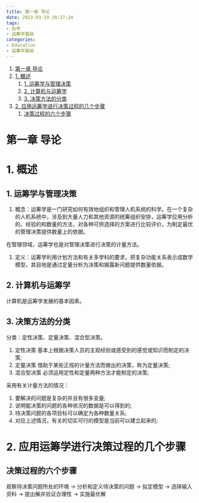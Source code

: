 ```yaml
---
title: 第一章 导论
date: 2023-03-29 20:27:24
tags: 
- 自考
- 运筹学基础
categories:
- Education
- 运筹学基础
---
```


1.  [第一章 导论](#orgdf71e0f)
2.  [1. 概述](#org03b1e65)
    1.  [1. 运筹学与管理决策](#orgcd88ef5)
    2.  [2. 计算机与运筹学](#org308864c)
    3.  [3. 决策方法的分类](#org000a30b)
3.  [2. 应用运筹学进行决策过程的几个步骤](#org2a3606a)
    1.  [决策过程的六个步骤](#org743c005)


<a id="orgdf71e0f"></a>

# 第一章 导论


<a id="org03b1e65"></a>

# 1. 概述


<a id="orgcd88ef5"></a>

## 1. 运筹学与管理决策

1.  概念：运筹学是一门研究如何有效地组织和管理人机系统的科学。在一个复杂的人机系统中，涉及到大量人力和其他资源的统筹组织安排，运筹学应用分析的、经验的和数量的方法，对各种可供选择的方案进行比较评价，为制定最优的管理决策提供数量上的依据。

在管理领域，运筹学也是对管理决策进行决策的计量方法。

1.  定义：运筹学利用计划方法和有关多学科的要求，把复杂功能关系表示成数学模型，其目地是通过定量分析为决策和揭露新问题提供数量依据。


<a id="org308864c"></a>

## 2. 计算机与运筹学

计算机是运筹学发展的基本因素。


<a id="org000a30b"></a>

## 3. 决策方法的分类

分类：定性决策、定量决策、混合型决策。

1.  定性决策
    基本上根据决策人员的主观经验或感受到的感觉或知识而制定的决策;
2.  定量决策
    借助于某些正规的计量方法而做出的决策，称为定量决策;
3.  混合型决策
    必须运用定性和定量两种方法才能制定的决策;

采用有关计量方法的情况：

1.  要解决的问题是复杂的并且有很多变量;
2.  说明能决策的问题的各种状况的数据是可以得到的;
3.  待决策问题的各项目标可以确定为各种数量关系;
4.  对应上述情况，有关的切实可行的模型是当前可以建立起来的;


<a id="org2a3606a"></a>

# 2. 应用运筹学进行决策过程的几个步骤


<a id="org743c005"></a>

## 决策过程的六个步骤

观察待决策问题所处的环境 -> 分析和定义待决策的问题 -> 拟定模型 -> 选择输入资料 -> 提出解并验证合理性 -> 实施最优解
